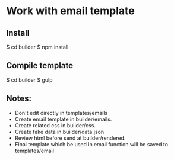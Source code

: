 # Work with email template

## Install
$ cd builder
$ npm install

## Compile template
$ cd builder
$ gulp

## Notes:
- Don't edit directly in templates/emails
- Create email template in builder/emails.
- Create related css in builder/css.
- Create fake data in builder/data.json
- Review html before send at builder/rendered.
- Final template which be used in email function will be saved to templates/email



